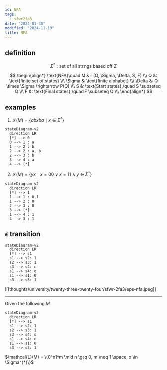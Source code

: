 ```yaml
---
id: NFA
tags:
  - sfwr2fa3
date: "2024-01-30"
modified: "2024-11-19"
title: NFA
---
```


## definition

$$
\Sigma^{*}: \text{set of all strings based off }\Sigma
$$

$$
\begin{align*}
\text{NFA}\quad M &= (Q, \Sigma, \Delta, S, F)  \\\
Q &: \text{finite set of states} \\\
\Sigma &: \text{finite alphabet} \\\
\Delta &: Q \times \Sigma \rightarrow P(Q) \\\
S &: \text{Start states},\quad S \subseteq Q \\\
F &: \text{Final states},\quad F \subseteq Q \\\
\end{align*}
$$

## examples

1. $\mathcal{L}(M) = \{ abxba \mid x \in \Sigma^{*}\}$

```mermaid
stateDiagram-v2
  direction LR
  [*] --> 0
  0 --> 1 : a
  1 --> 2 : b
  2 --> 2 : a, b
  2 --> 3 : b
  3 --> 4 : a
  4 --> [*]
```

2. $\mathcal{L}(M) = \{ yx \mid x = 00 \lor x =11 \land  y \in \Sigma^{*}\}$

```mermaid
stateDiagram-v2
  direction LR
  [*] --> 1
  1 --> 1 : 0,1
  1 --> 2 : 0
  2 --> 3 : 0
  3 --> [*]
  1 --> 4 : 1
  4 --> 3 : 1
```

## $\epsilon$ transition

```mermaid
stateDiagram-v2
  direction LR
  [*] --> s1
  s1 --> s2: 1
  s2 --> s3: 1
  s3 --> s4: ε
  s1 --> s4: ε
  s1 --> s1: 0
  s3 --> s3: 1
```

![[thoughts/university/twenty-three-twenty-four/sfwr-2fa3/eps-nfa.jpeg]]

---

Given the following $M$

```mermaid
stateDiagram-v2
  direction LR
  [*] --> s1
  s1 --> s2: 1
  s2 --> s3: 1
  s3 --> s4: ε
  s1 --> s4: ε
  s1 --> s1: 0
  s3 --> s3: 1
```

$\mathcal{L}(M) = \{0^n1^m \mid n \geq 0, m \neq 1 \space, x \in \Sigma^{*}\}$
